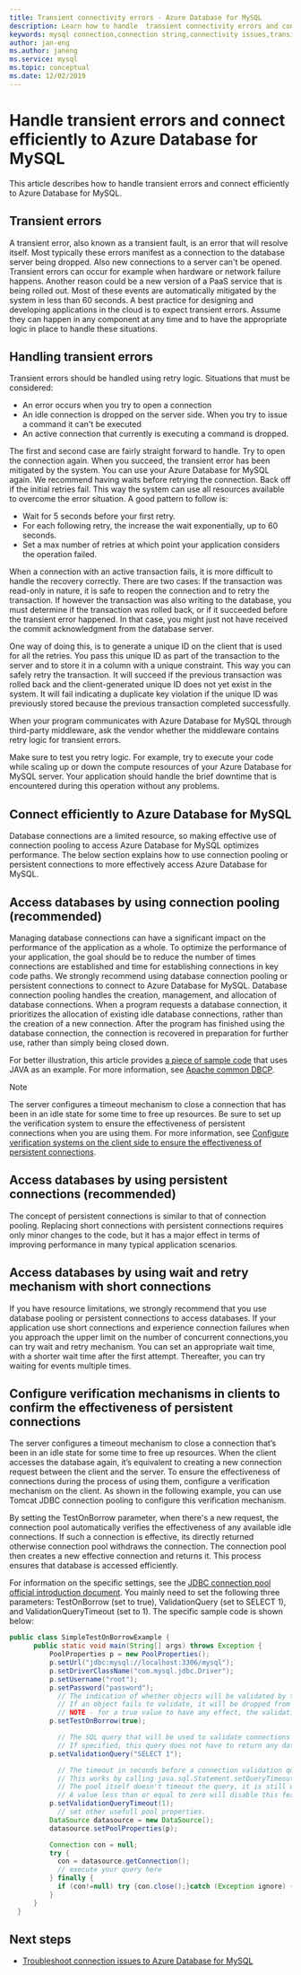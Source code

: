 ```yaml
---
title: Transient connectivity errors - Azure Database for MySQL
description: Learn how to handle  transient connectivity errors and connect efficiently to Azure Database for MySQL.
keywords: mysql connection,connection string,connectivity issues,transient error,connection error,connect efficiently
author: jan-eng
ms.author: janeng
ms.service: mysql
ms.topic: conceptual
ms.date: 12/02/2019
---
```


# Handle transient errors and connect efficiently to Azure Database for MySQL

This article describes how to handle transient errors and connect efficiently to  Azure Database for MySQL.

## Transient errors

A transient error, also known as a transient fault, is an error that will resolve itself. Most typically these errors manifest as a connection to the database server being dropped. Also new connections to a server can't be opened. Transient errors can occur for example when hardware or network failure happens. Another reason could be a new version of a PaaS service that is being rolled out. Most of these events are automatically mitigated by the system in less than 60 seconds. A best practice for designing and developing applications in the cloud is to expect transient errors. Assume they can happen in any component at any time and to have the appropriate logic in place to handle these situations.

## Handling transient errors

Transient errors should be handled using retry logic. Situations that must be considered:

* An error occurs when you try to open a connection
* An idle connection is dropped on the server side. When you try to issue a command it can't be executed
* An active connection that currently is executing a command is dropped.

The first and second case are fairly straight forward to handle. Try to open the connection again. When you succeed, the transient error has been mitigated by the system. You can use your Azure Database for MySQL again. We recommend having waits before retrying the connection. Back off if the initial retries fail. This way the system can use all resources available to overcome the error situation. A good pattern to follow is:

* Wait for 5 seconds before your first retry.
* For each following retry, the increase the wait exponentially, up to 60 seconds.
* Set a max number of retries at which point your application considers the operation failed.

When a connection with an active transaction fails, it is more difficult to handle the recovery correctly. There are two cases: If the transaction was read-only in nature, it is safe to reopen the connection and to retry the transaction. If however the transaction was also writing to the database, you must determine if the transaction was rolled back, or if it succeeded before the transient error happened. In that case, you might just not have received the commit acknowledgment from the database server.

One way of doing this, is to generate a unique ID on the client that is used for all the retries. You pass this unique ID as part of the transaction to the server and to store it in a column with a unique constraint. This way you can safely retry the transaction. It will succeed if the previous transaction was rolled back and the client-generated unique ID does not yet exist in the system. It will fail indicating a duplicate key violation if the unique ID was previously stored because the previous transaction completed successfully.

When your program communicates with Azure Database for MySQL through third-party middleware, ask the vendor whether the middleware contains retry logic for transient errors.

Make sure to test you retry logic. For example, try to execute your code while scaling up or down the compute resources of your Azure Database for MySQL server. Your application should handle the brief downtime that is encountered during this operation without any problems.

## Connect efficiently to Azure Database for MySQL

Database connections are a limited resource, so making effective use of connection pooling to access Azure Database for MySQL optimizes performance. The below section explains how to use connection pooling or persistent connections to more effectively access Azure Database for MySQL.

## Access databases by using connection pooling (recommended)

Managing database connections can have a significant impact on the performance of the application as a whole. To optimize the performance of your application, the goal should be to reduce the number of times connections are established and time for establishing connections in key code paths. We strongly recommend using database connection pooling or persistent connections to connect to Azure Database for MySQL. Database connection pooling handles the creation, management, and allocation of database connections. When a program requests a database connection, it prioritizes the allocation of existing idle database connections, rather than the creation of a new connection. After the program has finished using the database connection, the connection is recovered in preparation for further use, rather than simply being closed down.

For better illustration, this article provides [a piece of sample code](./sample-scripts-java-connection-pooling.md) that uses JAVA as an example. For more information, see [Apache common DBCP](https://commons.apache.org/proper/commons-dbcp/).

> [!NOTE]
> The server configures a timeout mechanism to close a connection that has been in an idle state for some time to free up resources. Be sure to set up the verification system to ensure the effectiveness of persistent connections when you are using them. For more information, see [Configure verification systems on the client side to ensure the effectiveness of persistent connections](concepts-connectivity.md#configure-verification-mechanisms-in-clients-to-confirm-the-effectiveness-of-persistent-connections).

## Access databases by using persistent connections (recommended)

The concept of persistent connections is similar to that of connection pooling. Replacing short connections with persistent connections requires only minor changes to the code, but it has a major effect in terms of improving performance in many typical application scenarios.

## Access databases by using wait and retry mechanism with short connections

If you have resource limitations, we strongly recommend that you use database pooling or persistent connections to access databases. If your application use short connections and experience connection failures when you approach the upper limit on the number of concurrent connections,you can try wait and retry mechanism. You can set an appropriate wait time, with a shorter wait time after the first attempt. Thereafter, you can try waiting for events multiple times.

## Configure verification mechanisms in clients to confirm the effectiveness of persistent connections

The server configures a timeout mechanism to close a connection that’s been in an idle state for some time to free up resources. When the client accesses the database again, it’s equivalent to creating a new connection request between the client and the server. To ensure the effectiveness of connections during the process of using them, configure a verification mechanism on the client. As shown in the following example, you can use Tomcat JDBC connection pooling to configure this verification mechanism.

By setting the TestOnBorrow parameter, when there's a new request, the connection pool automatically verifies the effectiveness of any available idle connections. If such a connection is effective, its directly returned otherwise connection pool withdraws the connection. The connection pool then creates a new effective connection and returns it. This process ensures that database is accessed efficiently. 

For information on the specific settings, see the [JDBC connection pool official introduction document](https://tomcat.apache.org/tomcat-7.0-doc/jdbc-pool.html#Common_Attributes). You mainly need to set the following three parameters: TestOnBorrow (set to true), ValidationQuery (set to SELECT 1), and ValidationQueryTimeout (set to 1). The specific sample code is shown below:

```java
public class SimpleTestOnBorrowExample {
      public static void main(String[] args) throws Exception {
          PoolProperties p = new PoolProperties();
          p.setUrl("jdbc:mysql://localhost:3306/mysql");
          p.setDriverClassName("com.mysql.jdbc.Driver");
          p.setUsername("root");
          p.setPassword("password");
            // The indication of whether objects will be validated by the idle object evictor (if any). 
            // If an object fails to validate, it will be dropped from the pool. 
            // NOTE - for a true value to have any effect, the validationQuery or validatorClassName parameter must be set to a non-null string. 
          p.setTestOnBorrow(true); 

            // The SQL query that will be used to validate connections from this pool before returning them to the caller.
            // If specified, this query does not have to return any data, it just can't throw a SQLException.
          p.setValidationQuery("SELECT 1");

            // The timeout in seconds before a connection validation queries fail. 
            // This works by calling java.sql.Statement.setQueryTimeout(seconds) on the statement that executes the validationQuery. 
            // The pool itself doesn't timeout the query, it is still up to the JDBC driver to enforce query timeouts. 
            // A value less than or equal to zero will disable this feature.
          p.setValidationQueryTimeout(1);
            // set other usefull pool properties.
          DataSource datasource = new DataSource();
          datasource.setPoolProperties(p);

          Connection con = null;
          try {
            con = datasource.getConnection();
            // execute your query here
          } finally {
            if (con!=null) try {con.close();}catch (Exception ignore) {}
          }
      }
  }
```

## Next steps

* [Troubleshoot connection issues to Azure Database for MySQL](howto-troubleshoot-common-connection-issues.md)
